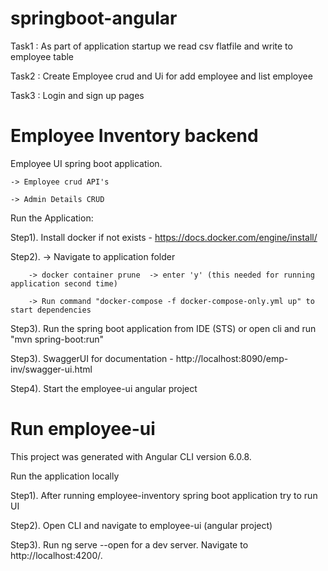 # springboot-angular

Task1 : As part of application startup we read csv flatfile and write to employee table

Task2 : Create Employee crud and Ui for add employee and list employee

Task3 : Login and sign up pages

# Employee Inventory backend

Employee UI spring boot application.

    -> Employee crud API's
    
    -> Admin Details CRUD

Run the Application:

Step1). Install docker if not exists - https://docs.docker.com/engine/install/

Step2). -> Navigate to application folder 

        -> docker container prune  -> enter 'y' (this needed for running application second time)

        -> Run command "docker-compose -f docker-compose-only.yml up" to start dependencies
        
Step3). Run the spring boot application from IDE (STS) or open cli and run "mvn spring-boot:run"

Step3). SwaggerUI for documentation - http://localhost:8090/emp-inv/swagger-ui.html

Step4). Start the employee-ui angular project 



# Run employee-ui

This project was generated with Angular CLI version 6.0.8.

Run the application locally

Step1). After running employee-inventory spring boot application try to run UI

Step2). Open CLI and navigate to employee-ui (angular project)

Step3). Run ng serve --open for a dev server. Navigate to http://localhost:4200/.
